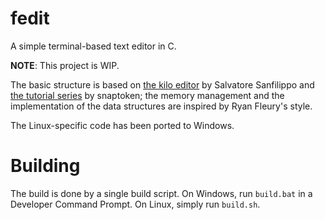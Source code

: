 # fedit
 A simple terminal-based text editor in C.

 **NOTE**: This project is WIP.

 The basic structure is based on [the kilo editor](https://github.com/antirez/kilo) by Salvatore Sanfilippo and [the tutorial series](https://viewsourcecode.org/snaptoken/kilo) by snaptoken; the memory management and the implementation of the data structures are inspired by Ryan Fleury's style.

 The Linux-specific code has been ported to Windows.

# Building
 The build is done by a single build script. On Windows, run `build.bat` in a Developer Command Prompt. On Linux, simply run `build.sh`.
